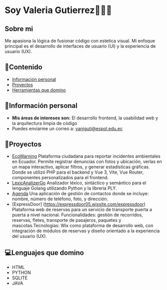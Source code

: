 # Soy Valeria Gutierrez👩🏻‍💻
## Sobre mi
Me apasiona la lógica de fusionar código con estetica visual.
Mi enfoque principal es el desarrollo de interfaces de usuario (UI) y la experiencia de usuario (UX). 
## 📌Contenido
* [Información personal](#información-personal)
* [Proyectos](#proyectos)
* [Herramientas que domino](#herramientas-que-domino)

## 📝Información personal
* **Mis áreas de intereses son:** El desarrollo frontend, la usabilidad web y la arquitectura limpia de código
* Puedes enviarme un correo a: vaniguti@espol.edu.ec

## 💼Proyectos
* [EcoWarning](https://github.com/Dalay20/EcoWarning/tree/main) Plataforma ciudadana para reportar incidentes ambientales en Ecuador. Permite registrar denuncias con fotos y ubicación, verlas en un mapa interactivo, aplicar filtros, y generar estadísticas gráficas. Donde se utilizó PHP para el backend y Vue 3, Vite, Vue Router, componentes personalizados para el frontend.
* [LexicAnalizerGo](https://github.com/JamesIGT/LexicAnalizerGO)  Analizador léxico, sintáctico y semántico para el lenguaje Golang utilizando Python y la libreria PLY. 
* [Agenda](https://github.com/GenesisMichilena/Grupo-9) Una aplicación de gestión de contactos donde se incluye: nombre, número de teléfono, foto, y dirección.
* [ExpressDoor] (https://expressdoor05.wixsite.com/expressdoor) Plataforma web de reservas para un servicio de transporte puerta a puerta a nivel nacional. Funcionalidades: gestión de recorridos, reservas, fletes, transporte de pasajeros, paquetes y mascotas.Tecnologías: Wix como plataforma de desarrollo web, con integración de módulos de reservas y diseño orientado a la experiencia del usuario (UX).

## 💻Lenguajes que domino
* HTML
* PYTHON
* SQLITE
* JAVA
